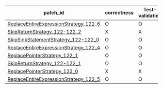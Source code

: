  | patch_id |correctness |Test-validation |NPEX-validation |
 |--- | --- | --- | --- | 
 | [ReplaceEntireExpressionStrategy_122_6](./patches/ReplaceEntireExpressionStrategy_122_6/patch.java#L130) | O | O | O | 
 | [SkipReturnStrategy_122-122_2](./patches/SkipReturnStrategy_122-122_2/patch.java#L130) | X | X | X | 
 | [SkipSinkStatementStrategy_122-122_0](./patches/SkipSinkStatementStrategy_122-122_0/patch.java#L130) | O | O | O | 
 | [ReplaceEntireExpressionStrategy_122_4](./patches/ReplaceEntireExpressionStrategy_122_4/patch.java#L130) | O | O | O | 
 | [ReplacePointerStrategy_122_1](./patches/ReplacePointerStrategy_122_1/patch.java#L130) | O | O | X | 
 | [SkipReturnStrategy_122-122_1](./patches/SkipReturnStrategy_122-122_1/patch.java#L130) | O | O | O | 
 | [ReplacePointerStrategy_122_0](./patches/ReplacePointerStrategy_122_0/patch.java#L130) | X | X | X | 
 | [ReplaceEntireExpressionStrategy_122_5](./patches/ReplaceEntireExpressionStrategy_122_5/patch.java#L130) | O | O | O | 
